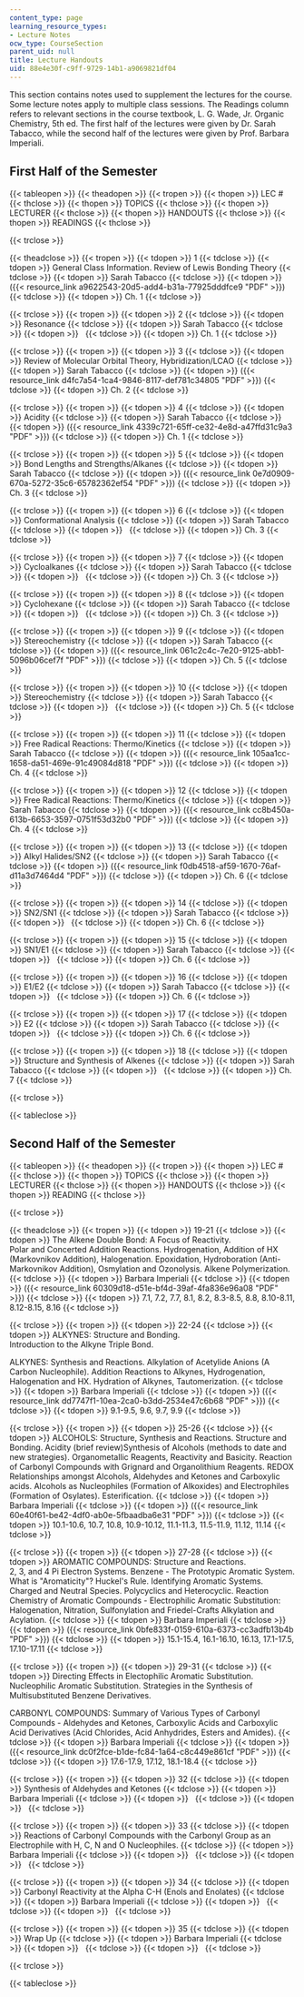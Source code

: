 ```yaml
---
content_type: page
learning_resource_types:
- Lecture Notes
ocw_type: CourseSection
parent_uid: null
title: Lecture Handouts
uid: 88e4e30f-c9ff-9729-14b1-a9069821df04
---
```


This section contains notes used to supplement the lectures for the course. Some lecture notes apply to multiple class sessions. The Readings column refers to relevant sections in the course textbook, L. G. Wade, Jr. Organic Chemistry, 5th ed. The first half of the lectures were given by Dr. Sarah Tabacco, while the second half of the lectures were given by Prof. Barbara Imperiali.

First Half of the Semester
--------------------------

{{< tableopen >}}
{{< theadopen >}}
{{< tropen >}}
{{< thopen >}}
LEC #
{{< thclose >}}
{{< thopen >}}
TOPICS
{{< thclose >}}
{{< thopen >}}
LECTURER
{{< thclose >}}
{{< thopen >}}
HANDOUTS
{{< thclose >}}
{{< thopen >}}
READINGS
{{< thclose >}}

{{< trclose >}}

{{< theadclose >}}
{{< tropen >}}
{{< tdopen >}}
1
{{< tdclose >}}
{{< tdopen >}}
General Class Information. Review of Lewis Bonding Theory
{{< tdclose >}}
{{< tdopen >}}
Sarah Tabacco
{{< tdclose >}}
{{< tdopen >}}
({{< resource_link a9622543-20d5-add4-b31a-77925dddfce9 "PDF" >}})
{{< tdclose >}}
{{< tdopen >}}
Ch. 1
{{< tdclose >}}

{{< trclose >}}
{{< tropen >}}
{{< tdopen >}}
2
{{< tdclose >}}
{{< tdopen >}}
Resonance
{{< tdclose >}}
{{< tdopen >}}
Sarah Tabacco
{{< tdclose >}}
{{< tdopen >}}
 
{{< tdclose >}}
{{< tdopen >}}
Ch. 1
{{< tdclose >}}

{{< trclose >}}
{{< tropen >}}
{{< tdopen >}}
3
{{< tdclose >}}
{{< tdopen >}}
Review of Molecular Orbital Theory, Hybridization/LCAO
{{< tdclose >}}
{{< tdopen >}}
Sarah Tabacco
{{< tdclose >}}
{{< tdopen >}}
({{< resource_link d4fc7a54-1ca4-9846-8117-def781c34805 "PDF" >}})
{{< tdclose >}}
{{< tdopen >}}
Ch. 2
{{< tdclose >}}

{{< trclose >}}
{{< tropen >}}
{{< tdopen >}}
4
{{< tdclose >}}
{{< tdopen >}}
Acidity
{{< tdclose >}}
{{< tdopen >}}
Sarah Tabacco
{{< tdclose >}}
{{< tdopen >}}
({{< resource_link 4339c721-65ff-ce32-4e8d-a47ffd31c9a3 "PDF" >}})
{{< tdclose >}}
{{< tdopen >}}
Ch. 1
{{< tdclose >}}

{{< trclose >}}
{{< tropen >}}
{{< tdopen >}}
5
{{< tdclose >}}
{{< tdopen >}}
Bond Lengths and Strengths/Alkanes
{{< tdclose >}}
{{< tdopen >}}
Sarah Tabacco
{{< tdclose >}}
{{< tdopen >}}
({{< resource_link 0e7d0909-670a-5272-35c6-65782362ef54 "PDF" >}})
{{< tdclose >}}
{{< tdopen >}}
Ch. 3
{{< tdclose >}}

{{< trclose >}}
{{< tropen >}}
{{< tdopen >}}
6
{{< tdclose >}}
{{< tdopen >}}
Conformational Analysis
{{< tdclose >}}
{{< tdopen >}}
Sarah Tabacco
{{< tdclose >}}
{{< tdopen >}}
 
{{< tdclose >}}
{{< tdopen >}}
Ch. 3
{{< tdclose >}}

{{< trclose >}}
{{< tropen >}}
{{< tdopen >}}
7
{{< tdclose >}}
{{< tdopen >}}
Cycloalkanes
{{< tdclose >}}
{{< tdopen >}}
Sarah Tabacco
{{< tdclose >}}
{{< tdopen >}}
 
{{< tdclose >}}
{{< tdopen >}}
Ch. 3
{{< tdclose >}}

{{< trclose >}}
{{< tropen >}}
{{< tdopen >}}
8
{{< tdclose >}}
{{< tdopen >}}
Cyclohexane
{{< tdclose >}}
{{< tdopen >}}
Sarah Tabacco
{{< tdclose >}}
{{< tdopen >}}
 
{{< tdclose >}}
{{< tdopen >}}
Ch. 3
{{< tdclose >}}

{{< trclose >}}
{{< tropen >}}
{{< tdopen >}}
9
{{< tdclose >}}
{{< tdopen >}}
Stereochemistry
{{< tdclose >}}
{{< tdopen >}}
Sarah Tabacco
{{< tdclose >}}
{{< tdopen >}}
({{< resource_link 061c2c4c-7e20-9125-abb1-5096b06cef7f "PDF" >}})
{{< tdclose >}}
{{< tdopen >}}
Ch. 5
{{< tdclose >}}

{{< trclose >}}
{{< tropen >}}
{{< tdopen >}}
10
{{< tdclose >}}
{{< tdopen >}}
Stereochemistry
{{< tdclose >}}
{{< tdopen >}}
Sarah Tabacco
{{< tdclose >}}
{{< tdopen >}}
 
{{< tdclose >}}
{{< tdopen >}}
Ch. 5
{{< tdclose >}}

{{< trclose >}}
{{< tropen >}}
{{< tdopen >}}
11
{{< tdclose >}}
{{< tdopen >}}
Free Radical Reactions: Thermo/Kinetics
{{< tdclose >}}
{{< tdopen >}}
Sarah Tabacco
{{< tdclose >}}
{{< tdopen >}}
({{< resource_link 105aa1cc-1658-da51-469e-91c49084d818 "PDF" >}})
{{< tdclose >}}
{{< tdopen >}}
Ch. 4
{{< tdclose >}}

{{< trclose >}}
{{< tropen >}}
{{< tdopen >}}
12
{{< tdclose >}}
{{< tdopen >}}
Free Radical Reactions: Thermo/Kinetics
{{< tdclose >}}
{{< tdopen >}}
Sarah Tabacco
{{< tdclose >}}
{{< tdopen >}}
({{< resource_link cc8b450a-613b-6653-3597-0751f53d32b0 "PDF" >}})
{{< tdclose >}}
{{< tdopen >}}
Ch. 4
{{< tdclose >}}

{{< trclose >}}
{{< tropen >}}
{{< tdopen >}}
13
{{< tdclose >}}
{{< tdopen >}}
Alkyl Halides/SN2
{{< tdclose >}}
{{< tdopen >}}
Sarah Tabacco
{{< tdclose >}}
{{< tdopen >}}
({{< resource_link f0db4518-af59-1670-76af-d11a3d7464d4 "PDF" >}})
{{< tdclose >}}
{{< tdopen >}}
Ch. 6
{{< tdclose >}}

{{< trclose >}}
{{< tropen >}}
{{< tdopen >}}
14
{{< tdclose >}}
{{< tdopen >}}
SN2/SN1
{{< tdclose >}}
{{< tdopen >}}
Sarah Tabacco
{{< tdclose >}}
{{< tdopen >}}
 
{{< tdclose >}}
{{< tdopen >}}
Ch. 6
{{< tdclose >}}

{{< trclose >}}
{{< tropen >}}
{{< tdopen >}}
15
{{< tdclose >}}
{{< tdopen >}}
SN1/E1
{{< tdclose >}}
{{< tdopen >}}
Sarah Tabacco
{{< tdclose >}}
{{< tdopen >}}
 
{{< tdclose >}}
{{< tdopen >}}
Ch. 6
{{< tdclose >}}

{{< trclose >}}
{{< tropen >}}
{{< tdopen >}}
16
{{< tdclose >}}
{{< tdopen >}}
E1/E2
{{< tdclose >}}
{{< tdopen >}}
Sarah Tabacco
{{< tdclose >}}
{{< tdopen >}}
 
{{< tdclose >}}
{{< tdopen >}}
Ch. 6
{{< tdclose >}}

{{< trclose >}}
{{< tropen >}}
{{< tdopen >}}
17
{{< tdclose >}}
{{< tdopen >}}
E2
{{< tdclose >}}
{{< tdopen >}}
Sarah Tabacco
{{< tdclose >}}
{{< tdopen >}}
 
{{< tdclose >}}
{{< tdopen >}}
Ch. 6
{{< tdclose >}}

{{< trclose >}}
{{< tropen >}}
{{< tdopen >}}
18
{{< tdclose >}}
{{< tdopen >}}
Structure and Synthesis of Alkenes
{{< tdclose >}}
{{< tdopen >}}
Sarah Tabacco
{{< tdclose >}}
{{< tdopen >}}
 
{{< tdclose >}}
{{< tdopen >}}
Ch. 7
{{< tdclose >}}

{{< trclose >}}

{{< tableclose >}}

Second Half of the Semester
---------------------------

{{< tableopen >}}
{{< theadopen >}}
{{< tropen >}}
{{< thopen >}}
LEC #
{{< thclose >}}
{{< thopen >}}
TOPICS
{{< thclose >}}
{{< thopen >}}
LECTURER
{{< thclose >}}
{{< thopen >}}
HANDOUTS
{{< thclose >}}
{{< thopen >}}
READING
{{< thclose >}}

{{< trclose >}}

{{< theadclose >}}
{{< tropen >}}
{{< tdopen >}}
19-21
{{< tdclose >}}
{{< tdopen >}}
The Alkene Double Bond: A Focus of Reactivity.  
Polar and Concerted Addition Reactions. Hydrogenation, Addition of HX (Markovnikov Addition), Halogenation. Epoxidation, Hydroboration (Anti-Markovnikov Addition), Osmylation and Ozonolysis. Alkene Polymerization.
{{< tdclose >}}
{{< tdopen >}}
Barbara Imperiali
{{< tdclose >}}
{{< tdopen >}}
({{< resource_link 60309d18-d51e-bf4d-39af-4fa836e96a08 "PDF" >}})
{{< tdclose >}}
{{< tdopen >}}
7.1, 7.2, 7.7, 8.1, 8.2, 8.3-8.5, 8.8, 8.10-8.11, 8.12-8.15, 8.16
{{< tdclose >}}

{{< trclose >}}
{{< tropen >}}
{{< tdopen >}}
22-24
{{< tdclose >}}
{{< tdopen >}}
ALKYNES: Structure and Bonding.  
Introduction to the Alkyne Triple Bond.  
  
ALKYNES: Synthesis and Reactions. Alkylation of Acetylide Anions (A Carbon Nucleophile). Addition Reactions to Alkynes, Hydrogenation, Halogenation and HX. Hydration of Alkynes, Tautomerization.
{{< tdclose >}}
{{< tdopen >}}
Barbara Imperiali
{{< tdclose >}}
{{< tdopen >}}
({{< resource_link dd7747f1-10ea-2ca0-b3dd-2534e47c6b68 "PDF" >}})
{{< tdclose >}}
{{< tdopen >}}
9.1-9.5, 9.6, 9.7, 9.9
{{< tdclose >}}

{{< trclose >}}
{{< tropen >}}
{{< tdopen >}}
25-26
{{< tdclose >}}
{{< tdopen >}}
ALCOHOLS: Structure, Synthesis and Reactions. Structure and Bonding. Acidity (brief review)Synthesis of Alcohols (methods to date and new strategies). Organometallic Reagents, Reactivity and Basicity. Reaction of Carbonyl Compounds with Grignard and Organolithium Reagents. REDOX Relationships amongst Alcohols, Aldehydes and Ketones and Carboxylic acids. Alcohols as Nucleophiles (Formation of Alkoxides) and Electrophiles (Formation of Osylates). Esterification.
{{< tdclose >}}
{{< tdopen >}}
Barbara Imperiali
{{< tdclose >}}
{{< tdopen >}}
({{< resource_link 60e40f61-be42-4df0-ab0e-5fbaadba6e31 "PDF" >}})
{{< tdclose >}}
{{< tdopen >}}
10.1-10.6, 10.7, 10.8, 10.9-10.12, 11.1-11.3, 11.5-11.9, 11.12, 11.14
{{< tdclose >}}

{{< trclose >}}
{{< tropen >}}
{{< tdopen >}}
27-28
{{< tdclose >}}
{{< tdopen >}}
AROMATIC COMPOUNDS: Structure and Reactions.  
2, 3, and 4 Pi Electron Systems. Benzene - The Prototypic Aromatic System. What is "Aromaticity"? Huckel's Rule. Identifying Aromatic Systems. Charged and Neutral Species. Polycyclics and Heterocyclic. Reaction Chemistry of Aromatic Compounds - Electrophilic Aromatic Substitution: Halogenation, Nitration, Sulfonylation and Friedel-Crafts Alkylation and Acylation.
{{< tdclose >}}
{{< tdopen >}}
Barbara Imperiali
{{< tdclose >}}
{{< tdopen >}}
({{< resource_link 0bfe833f-0159-610a-6373-cc3adfb13b4b "PDF" >}})
{{< tdclose >}}
{{< tdopen >}}
15.1-15.4, 16.1-16.10, 16.13, 17.1-17.5, 17.10-17.11
{{< tdclose >}}

{{< trclose >}}
{{< tropen >}}
{{< tdopen >}}
29-31
{{< tdclose >}}
{{< tdopen >}}
Directing Effects in Electophilic Aromatic Substitution. Nucleophilic Aromatic Substitution. Strategies in the Synthesis of Multisubstituted Benzene Derivatives.  
  
CARBONYL COMPOUNDS: Summary of Various Types of Carbonyl Compounds - Aldehydes and Ketones, Carboxylic Acids and Carboxylic Acid Derivatives (Acid Chlorides, Acid Anhydrides, Esters and Amides).
{{< tdclose >}}
{{< tdopen >}}
Barbara Imperiali
{{< tdclose >}}
{{< tdopen >}}
({{< resource_link dc0f2fce-b1de-fc84-1a64-c8c449e861cf "PDF" >}})
{{< tdclose >}}
{{< tdopen >}}
17.6-17.9, 17.12, 18.1-18.4
{{< tdclose >}}

{{< trclose >}}
{{< tropen >}}
{{< tdopen >}}
32
{{< tdclose >}}
{{< tdopen >}}
Synthesis of Aldehydes and Ketones
{{< tdclose >}}
{{< tdopen >}}
Barbara Imperiali
{{< tdclose >}}
{{< tdopen >}}
 
{{< tdclose >}}
{{< tdopen >}}
 
{{< tdclose >}}

{{< trclose >}}
{{< tropen >}}
{{< tdopen >}}
33
{{< tdclose >}}
{{< tdopen >}}
Reactions of Carbonyl Compounds with the Carbonyl Group as an Electrophile with H, C, N and O Nucleophiles.
{{< tdclose >}}
{{< tdopen >}}
Barbara Imperiali
{{< tdclose >}}
{{< tdopen >}}
 
{{< tdclose >}}
{{< tdopen >}}
 
{{< tdclose >}}

{{< trclose >}}
{{< tropen >}}
{{< tdopen >}}
34
{{< tdclose >}}
{{< tdopen >}}
Carbonyl Reactivity at the Alpha C-H (Enols and Enolates)
{{< tdclose >}}
{{< tdopen >}}
Barbara Imperiali
{{< tdclose >}}
{{< tdopen >}}
 
{{< tdclose >}}
{{< tdopen >}}
 
{{< tdclose >}}

{{< trclose >}}
{{< tropen >}}
{{< tdopen >}}
35
{{< tdclose >}}
{{< tdopen >}}
Wrap Up
{{< tdclose >}}
{{< tdopen >}}
Barbara Imperiali
{{< tdclose >}}
{{< tdopen >}}
 
{{< tdclose >}}
{{< tdopen >}}
 
{{< tdclose >}}

{{< trclose >}}

{{< tableclose >}}
